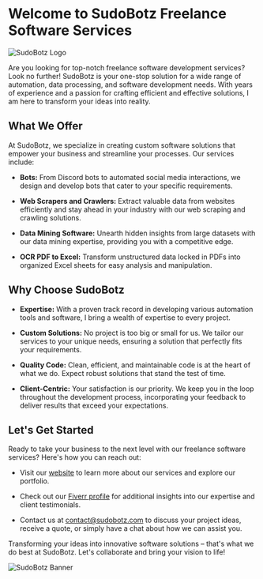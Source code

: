 # Welcome to SudoBotz Freelance Software Services

![SudoBotz Logo](https://www.sudobotz.com/images/logo.png)

Are you looking for top-notch freelance software development services? Look no further! SudoBotz is your one-stop solution for a wide range of automation, data processing, and software development needs. With years of experience and a passion for crafting efficient and effective solutions, I am here to transform your ideas into reality.

## What We Offer

At SudoBotz, we specialize in creating custom software solutions that empower your business and streamline your processes. Our services include:

- **Bots:** From Discord bots to automated social media interactions, we design and develop bots that cater to your specific requirements.

- **Web Scrapers and Crawlers:** Extract valuable data from websites efficiently and stay ahead in your industry with our web scraping and crawling solutions.

- **Data Mining Software:** Unearth hidden insights from large datasets with our data mining expertise, providing you with a competitive edge.

- **OCR PDF to Excel:** Transform unstructured data locked in PDFs into organized Excel sheets for easy analysis and manipulation.

## Why Choose SudoBotz

- **Expertise:** With a proven track record in developing various automation tools and software, I bring a wealth of expertise to every project.

- **Custom Solutions:** No project is too big or small for us. We tailor our services to your unique needs, ensuring a solution that perfectly fits your requirements.

- **Quality Code:** Clean, efficient, and maintainable code is at the heart of what we do. Expect robust solutions that stand the test of time.

- **Client-Centric:** Your satisfaction is our priority. We keep you in the loop throughout the development process, incorporating your feedback to deliver results that exceed your expectations.

## Let's Get Started

Ready to take your business to the next level with our freelance software services? Here's how you can reach out:

- Visit our [website](https://www.sudobotz.com/) to learn more about our services and explore our portfolio.

- Check out our [Fiverr profile](https://www.fiverr.com/saifalimz) for additional insights into our expertise and client testimonials.

- Contact us at [contact@sudobotz.com](mailto:contact@sudobotz.com) to discuss your project ideas, receive a quote, or simply have a chat about how we can assist you.

Transforming your ideas into innovative software solutions – that's what we do best at SudoBotz. Let's collaborate and bring your vision to life!

![SudoBotz Banner](https://www.sudobotz.com/images/banner.png)
